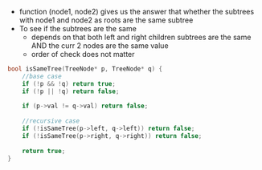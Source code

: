 - function (node1, node2) gives us the answer that whether the subtrees with node1 and node2 as roots are the same subtree
- To see if the subtrees are the same
    - depends on that both left and right children subtrees are the same AND the curr 2 nodes are the same value
    - order of check does not matter

```cpp
bool isSameTree(TreeNode* p, TreeNode* q) {
    //base case 
    if (!p && !q) return true;
    if (!p || !q) return false;
    
    if (p->val != q->val) return false;
    
    //recursive case
    if (!isSameTree(p->left, q->left)) return false;
    if (!isSameTree(p->right, q->right)) return false;
    
    return true;
}
```
